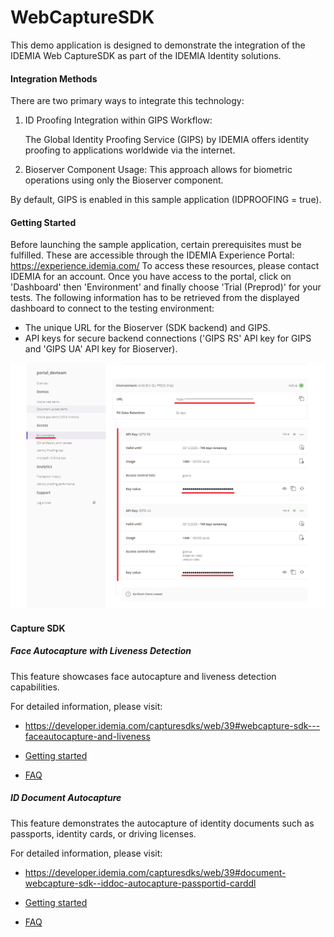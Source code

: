 # WebCaptureSDK

This demo application is designed to demonstrate the integration of the IDEMIA Web CaptureSDK as part of the IDEMIA Identity solutions.

#### Integration Methods

There are two primary ways to integrate this technology:

1. ID Proofing Integration within GIPS Workflow:

   The Global Identity Proofing Service (GIPS) by IDEMIA offers identity proofing to applications worldwide via the internet.

2. Bioserver Component Usage:
   This approach allows for biometric operations using only the Bioserver component.

By default, GIPS is enabled in this sample application (IDPROOFING = true).

#### Getting Started

Before launching the sample application, certain prerequisites must be fulfilled. These are accessible through the IDEMIA Experience Portal: https://experience.idemia.com/
To access these resources, please contact IDEMIA for an account. Once you have access to the portal, click on 'Dashboard' then 'Environment' and finally choose 'Trial (Preprod)' for your tests.
The following information has to be retrieved from the displayed dashboard to connect to the testing environment:

- The unique URL for the Bioserver (SDK backend) and GIPS.
- API keys for secure backend connections ('GIPS RS' API key for GIPS and 'GIPS UA' API key for Bioserver).

![alt text](https://raw.githubusercontent.com/idemia/WebCaptureSDK/master/screenshot_portal.png)

#### Capture SDK

##### Face Autocapture with Liveness Detection

This feature showcases face autocapture and liveness detection capabilities.

For detailed information, please visit:

- https://developer.idemia.com/capturesdks/web/39#webcapture-sdk---faceautocapture-and-liveness


- [Getting started](https://developer.idemia.com/capturesdks/web/39#getting-started)
- [FAQ](https://developer.idemia.com/capturesdks/web/39#faq)

##### ID Document Autocapture

This feature demonstrates the autocapture of identity documents such as passports, identity cards, or driving licenses.

For detailed information, please visit:

- https://developer.idemia.com/capturesdks/web/39#document-webcapture-sdk--iddoc-autocapture-passportid-carddl


- [Getting started](https://developer.idemia.com/capturesdks/web/39#getting-started_1)
- [FAQ](https://developer.idemia.com/capturesdks/web/39#faqs)